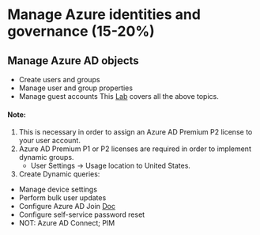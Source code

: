 
# Manage Azure identities and governance (15-20%) 

 ## Manage Azure AD objects 
   * Create users and groups 
   * Manage user and group properties 
   * Manage guest accounts 
   This [Lab](https://github.com/MicrosoftLearning/AZ-104-MicrosoftAzureAdministrator/blob/master/Instructions/Labs/LAB_01-Manage_Azure_AD_Identities.md) covers all the above topics. 
 #### Note: 
 1. This is necessary in order to assign an Azure AD Premium P2 license to your user account. 
 2. Azure AD Premium P1 or P2 licenses are required in order to implement dynamic groups.
    - User Settings -> Usage location to United States. 
 3. Create Dynamic queries: 
 
   * Manage device settings 
   * Perform bulk user updates 
   * Configure Azure AD Join [Doc](https://docs.microsoft.com/en-us/azure/active-directory/devices/azureadjoin-plan)
   * Configure self-service password reset 
   * NOT: Azure AD Connect; PIM






